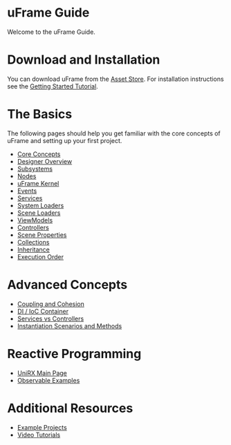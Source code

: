 # uFrame Guide

Welcome to the uFrame Guide.

# Download and Installation

You can download uFrame from the [Asset Store](https://www.assetstore.unity3d.com/en/#!/content/14381). For installation instructions see the [Getting Started Tutorial](getting-started-for-uframe-mvvm-16/tutorial-1.md).

# The Basics

The following pages should help you get familiar with the core concepts of uFrame and setting up your first project.

* [Core Concepts](core-concepts.md)
* [Designer Overview](designer-overview.md)
* [Subsystems](subsystems.md)
* [Nodes](nodes.md)
* [uFrame Kernel](kernel.md)
* [Events](events.md)
* [Services](services.md)
* [System Loaders](system-loaders.md)
* [Scene Loaders](scene-loaders.md)
* [ViewModels](viewmodel.md)
* [Controllers](controller.md)
* [Scene Properties](scene-properties.md)
* [Collections](element-collections.md)
* [Inheritance](inheritance.md)
* [Execution Order](execution-order.md)

# Advanced Concepts

* [Coupling and Cohesion](coupling-and-cohesion.md)
* [DI / IoC Container](di-ioc-container.md)
* [Services vs Controllers](services-vs-controllers.md)
* [Instantiation Scenarios and Methods](instantiation-scenarios-and-methods.md)

# Reactive Programming

* [UniRX Main Page](https://github.com/neuecc/UniRx)
* [Observable Examples](observable-examples.md)

# Additional Resources

* [Example Projects](example-projects.md)
* [Video Tutorials](video-tutorials.md)
